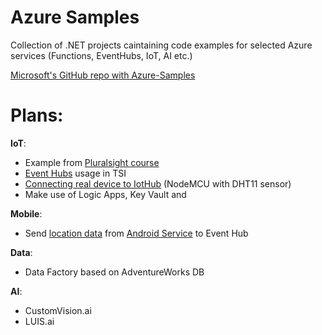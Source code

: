 # Azure Samples

Collection of .NET projects caintaining code examples for selected Azure services (Functions, EventHubs, IoT, AI etc.)

[Microsoft's GitHub repo with Azure-Samples](https://github.com/Azure-Samples/azure-iot-samples-csharp)

# Plans:
**IoT**:
- Example from [Pluralsight course](https://app.pluralsight.com/library/courses/microsoft-azure-iot-solutions-creating/table-of-contents)
- [Event Hubs](https://docs.microsoft.com/en-us/azure/event-hubs/event-hubs-dotnet-standard-getstarted-send) usage in TSI
- [Connecting real device to IotHub](https://www.telerik.com/blogs/diy-iot-for-azure) (NodeMCU with DHT11 sensor)
- Make use of Logic Apps, Key Vault and 

**Mobile**:
- Send [location data](https://developer.xamarin.com/samples/mobile/BackgroundLocationDemo/) from [Android Service](https://docs.microsoft.com/en-us/xamarin/android/app-fundamentals/services/) to Event Hub

**Data**:
  - Data Factory based on AdventureWorks DB 

**AI**:
  - CustomVision.ai
  - LUIS.ai